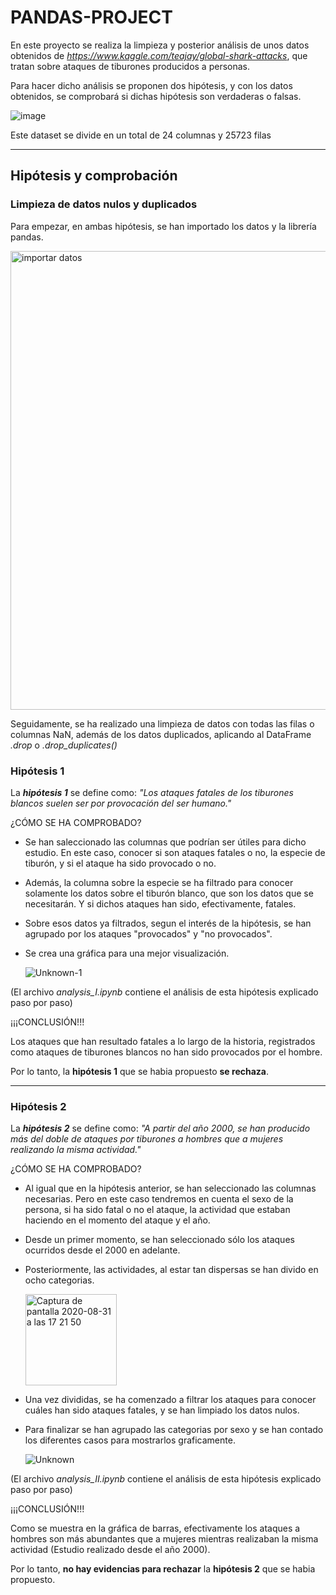 # PANDAS-PROJECT

En este proyecto se realiza la limpieza y posterior análisis de unos datos obtenidos de *<https://www.kaggle.com/teajay/global-shark-attacks>*, que tratan sobre ataques de tiburones producidos a personas.


Para hacer dicho análisis se proponen dos hipótesis, y con los datos obtenidos, se comprobará si dichas hipótesis son verdaderas o falsas.


 ![image](https://user-images.githubusercontent.com/66179117/91718197-38917c80-eb93-11ea-9be4-ee785737d19d.png)



Este dataset se divide en un total de 24 columnas y 25723 filas

-------

## **Hipótesis y comprobación**

### **Limpieza de datos nulos y duplicados**
Para empezar, en ambas hipótesis, se han importado los datos y la librería pandas.


<img width="734" alt="importar datos" src="https://user-images.githubusercontent.com/66179117/91725859-962bc600-eb9f-11ea-9334-5fa60bde528e.png">

Seguidamente, se ha realizado una limpieza de datos con todas las filas o columnas NaN, además de los datos duplicados, aplicando al DataFrame *.drop* o *.drop_duplicates()*

### **Hipótesis 1**

La ***hipótesis 1*** se define como: *"Los ataques fatales de los tiburones blancos suelen ser por provocación del ser humano."*

¿CÓMO SE HA COMPROBADO?

- Se han saleccionado las columnas que podrían ser útiles para dicho estudio. En este caso, conocer si son ataques fatales o no, la especie de tiburón, y si el ataque ha sido provocado o no. 
- Además, la columna sobre la especie se ha filtrado para conocer solamente los datos sobre el tiburón blanco, que son los datos que se necesitarán. Y si dichos ataques han sido, efectivamente, fatales.
- Sobre esos datos ya filtrados, segun el interés de la hipótesis, se han agrupado por los ataques "provocados" y "no provocados".
- Se crea una gráfica para una mejor visualización.

   ![Unknown-1](https://user-images.githubusercontent.com/66179117/91734720-8fa34b80-ebab-11ea-9329-5d22afd4a5fc.png)


(El archivo *analysis_I.ipynb* contiene el análisis de esta hipótesis explicado paso por paso)

¡¡¡CONCLUSIÓN!!!


Los ataques que han resultado fatales a lo largo de la historia, registrados como ataques de tiburones blancos no han sido provocados por el hombre. 

Por lo tanto, la **hipótesis 1** que se habia propuesto **se rechaza**.


-----

### **Hipótesis 2**

La ***hipótesis 2*** se define como: *"A partir del año 2000, se han producido más del doble de ataques por tiburones a hombres que a mujeres realizando la misma actividad."*

¿CÓMO SE HA COMPROBADO?

- Al igual que en la hipótesis anterior, se han seleccionado las columnas necesarias. Pero en este caso tendremos en cuenta el sexo de la persona, si ha sido fatal o no el ataque, la actividad que estaban haciendo en el momento del ataque y el año.
- Desde un primer momento, se han seleccionado sólo los ataques ocurridos desde el 2000 en adelante.
- Posteriormente, las actividades, al estar tan dispersas se han divido en ocho categorias.

    <img width="146" alt="Captura de pantalla 2020-08-31 a las 17 21 50" src="https://user-images.githubusercontent.com/66179117/91736872-a13a2280-ebae-11ea-8ae4-04343fe585a2.png">
              

-   Una vez divididas, se ha comenzado a filtrar los ataques para conocer cuáles han sido ataques fatales, y se han limpiado los datos nulos.
- Para finalizar se han agrupado las categorias por sexo y se han contado los diferentes casos para mostrarlos graficamente.

  ![Unknown](https://user-images.githubusercontent.com/66179117/91737466-6a184100-ebaf-11ea-835f-7f1ff21e7235.png)


(El archivo *analysis_II.ipynb* contiene el análisis de esta hipótesis explicado paso por paso)

¡¡¡CONCLUSIÓN!!!

Como se muestra en la gráfica de barras, efectivamente los ataques a hombres son más abundantes que a mujeres mientras realizaban la misma actividad (Estudio realizado desde el año 2000). 

Por lo tanto, **no hay evidencias para rechazar** la **hipótesis 2** que se habia propuesto.
